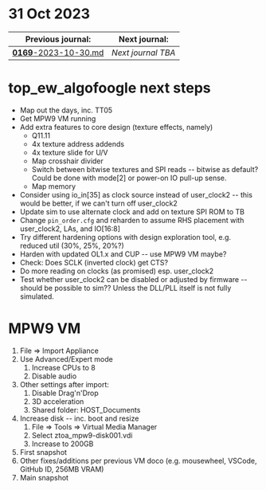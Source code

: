 # 31 Oct 2023

| Previous journal: | Next journal: |
|-|-|
| [**0169**-2023-10-30.md](./0169-2023-10-30.md) | *Next journal TBA* |

# top_ew_algofoogle next steps

*   Map out the days, inc. TT05
*   Get MPW9 VM running
*   Add extra features to core design (texture effects, namely)
    *   Q11.11
    *   4x texture address addends
    *   4x texture slide for U/V
    *   Map crosshair divider
    *   Switch between bitwise textures and SPI reads -- bitwise as default? Could be done with mode[2] or power-on IO pull-up sense.
    *   Map memory
*   Consider using io_in[35] as clock source instead of user_clock2 -- this would be better, if we can't turn off user_clock2
*   Update sim to use alternate clock and add on texture SPI ROM to TB
*   Change `pin_order.cfg` and reharden to assume RHS placement with user_clock2, LAs, and IO[16:8]
*   Try different hardening options with design exploration tool, e.g. reduced util (30%, 25%, 20%?)
*   Harden with updated OL1.x and CUP -- use MPW9 VM maybe?
*   Check: Does SCLK (inverted clock) get CTS?
*   Do more reading on clocks (as promised) esp. user_clock2
*   Test whether user_clock2 can be disabled or adjusted by firmware -- should be possible to sim?? Unless the DLL/PLL itself is not fully simulated.

# MPW9 VM

1.  File => Import Appliance
2.  Use Advanced/Expert mode
    1.  Increase CPUs to 8
    2.  Disable audio
3.  Other settings after import:
    1.  Disable Drag'n'Drop
    2.  3D acceleration
    3.  Shared folder: HOST_Documents
4.  Increase disk -- inc. boot and resize
    1.  File => Tools => Virtual Media Manager
    2.  Select ztoa_mpw9-disk001.vdi
    3.  Increase to 200GB
5.  First snapshot
6.  Other fixes/additions per previous VM doco (e.g. mousewheel, VSCode, GitHub ID, 256MB VRAM)
7.  Main snapshot
